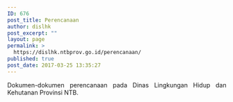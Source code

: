 ```yaml
---
ID: 676
post_title: Perencanaan
author: dislhk
post_excerpt: ""
layout: page
permalink: >
  https://dislhk.ntbprov.go.id/perencanaan/
published: true
post_date: 2017-03-25 13:35:27
---
```

<p style="text-align: justify;">Dokumen-dokumen perencanaan pada Dinas Lingkungan Hidup dan Kehutanan Provinsi NTB.</p>